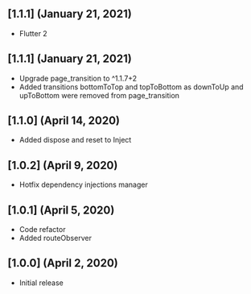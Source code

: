 ## [1.1.1] (January 21, 2021)
- Flutter 2

## [1.1.1] (January 21, 2021)
- Upgrade page_transition to ^1.1.7+2
- Added transitions bottomToTop and topToBottom as downToUp and upToBottom were removed from page_transition

## [1.1.0] (April 14, 2020)
- Added dispose and reset to Inject

## [1.0.2] (April 9, 2020)
- Hotfix dependency injections manager

## [1.0.1] (April 5, 2020)
- Code refactor
- Added routeObserver

## [1.0.0] (April 2, 2020)
- Initial release